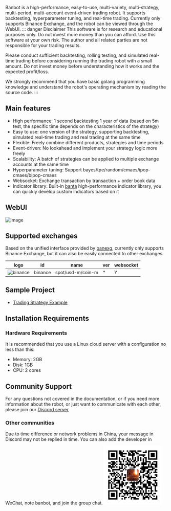 Banbot is a high-performance, easy-to-use, multi-variety, multi-strategy, multi-period, multi-account event-driven trading robot. It supports backtesting, hyperparameter tuning, and real-time trading.
Currently only supports Binance Exchange, and the robot can be viewed through the WebUI.
::: danger Disclaimer
This software is for research and educational purposes only. Do not invest more money than you can afford. Use this software at your own risk. The author and all related parties are not responsible for your trading results.

Please conduct sufficient backtesting, rolling testing, and simulated real-time trading before considering running the trading robot with a small amount. Do not invest money before understanding how it works and the expected profit/loss.

We strongly recommend that you have basic golang programming knowledge and understand the robot's operating mechanism by reading the source code.
:::

## Main features
* High performance: 1 second backtesting 1 year of data (based on 5m test, the specific time depends on the characteristics of the strategy)
* Easy to use: one version of the strategy, supporting backtesting, simulated real-time trading and real trading at the same time
* Flexible: Freely combine different products, strategies and time periods
* Event-driven: No lookahead and implement your strategy logic more freely
* Scalability: A batch of strategies can be applied to multiple exchange accounts at the same time
* Hyperparameter tuning: Support bayes/tpe/random/cmaes/ipop-cmaes/bipop-cmaes
* Websocket: Exchange transaction by transaction + order book data
* Indicator library: Built-in [banta](https://github.com/banbox/banta) high-performance indicator library, you can quickly develop custom indicators based on it

## WebUI
![image](https://www.banbot.site/uidev.gif)

## Supported exchanges
Based on the unified interface provided by [banexg](https://github.com/banbox/banexg), currently only supports Binance Exchange, but it can also be easily connected to other exchanges.

| logo                                                                                                            | id      | name              | ver | websocket |
|-----------------------------------------------------------------------------------------------------------------|---------|-------------------|-----|-----------|
| ![binance](https://user-images.githubusercontent.com/1294454/29604020-d5483cdc-87ee-11e7-94c7-d1a8d9169293.jpg) | binance | spot/usd-m/coin-m | *   | Y         |

## Sample Project
* [Trading Strategy Example](https://github.com/banbox/banstrats)

## Installation Requirements
### Hardware Requirements
It is recommended that you use a Linux cloud server with a configuration no less than this:
* Memory: 2GB
* Disk: 1GB
* CPU: 2 cores

## Community Support
For any questions not covered in the documentation, or if you need more information about the robot, or just want to communicate with each other, 
please join our [Discord server](https://discord.com/invite/XXjA8ctqga)

### Other communities
Due to time difference or network problems in China, your message in Discord may not be replied in time. You can also add the developer in WeChat, note banbot, and join the group chat.
<img style="width:180px;margin-top:10px" src="/img/wechat.jpg"/>

